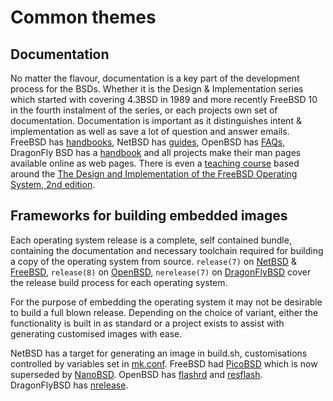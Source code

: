 # Common themes

## Documentation

No matter the flavour, documentation is a key part of the development
process for the BSDs.  Whether it is the Design & Implementation
series which started with covering 4.3BSD in 1989 and more recently
FreeBSD 10 in the fourth instalment of the series, or each projects
own set of documentation.  Documentation is important as it
distinguishes intent & implementation as well as save a lot of
question and answer emails.  FreeBSD has
[handbooks](https://www.freebsd.org/docs.html), NetBSD has
[guides](http://www.netbsd.org/docs/#guides), OpenBSD has
[FAQs](http://www.openbsd.org/faq/index.html), DragonFly BSD has a
[handbook](http://www.dragonflybsd.org/docs/handbook/) and all
projects make their man pages available online as web pages. There
is even a [teaching course](http://teachbsd.org/) based around the
[The Design and Implementation of the FreeBSD Operating System, 2nd
edition](http://www.informit.com/store/design-and-implementation-of-the-freebsd-operating-9780321968975).

## Frameworks for building embedded images

Each operating system release is a complete, self contained bundle,
containing the documentation and necessary toolchain required for
building a copy of the operating system from source. `release(7)`
on [NetBSD](http://netbsd.gw.com/cgi-bin/man-cgi?release) &
[FreeBSD](https://www.freebsd.org/cgi/man.cgi?query=release),
`release(8)` on
[OpenBSD](http://man.openbsd.org/OpenBSD-current/man8/release.8),
`nerelease(7)` on
[DragonFlyBSD](https://www.dragonflybsd.org/cgi/web-man?command=nrelease)
cover the release build process for each operating system.

For the purpose of embedding the operating system it may not be
desirable to build a full blown release. Depending on the choice
of variant, either the functionality is built in as standard or a
project exists to assist with generating customised images with
ease.

NetBSD has a target for generating an image in build.sh, customisations
controlled by variables set in
[mk.conf](http://netbsd.gw.com/cgi-bin/man-cgi?mk.conf).  FreeBSD
had [PicoBSD](http://people.freebsd.org/~picobsd/old/picobsd.html)
which is now superseded by
[NanoBSD](http://www.freebsd.org/doc/en/articles/nanobsd/index.html).
OpenBSD has [flashrd](http://www.nmedia.net/flashrd/) and
[resflash](https://stable.rcesoftware.com/resflash/).  DragonFlyBSD
has
[nrelease](http://gitweb.dragonflybsd.org/dragonfly.git/tree/HEAD:/nrelease).
